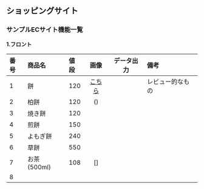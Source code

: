 ## ショッピングサイト
### サンプルECサイト機能一覧
**1.フロント**

|番号|商品名|値段|画像|データ出力|備考|
|:---|:---|:---|:---:|:---:|:---|
|1|餅|120|[こちら](https://user-images.githubusercontent.com/82856348/127626833-d7a30117-c873-42de-90db-3a966000916e.PNG)||レビュー的なもの|
|2|柏餅|120|()|||
|3|焼き餅|120||||
|4|煎餅|150||||
|5|よもぎ餅|240||||
|6|草餅|550||||
|7|お茶(500ml)|108|[]|||
|8||||||
